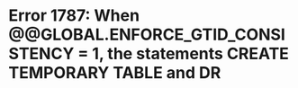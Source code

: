 # Error 1787: When @@GLOBAL.ENFORCE\_GTID\_CONSISTENCY = 1, the statements CREATE TEMPORARY TABLE and DR

